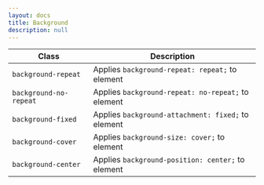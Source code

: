 ```yaml
---
layout: docs
title: Background
description: null
---
```


| Class                  | Description                                        |
| ---------------------- | -------------------------------------------------- |
| `background-repeat`    | Applies `background-repeat: repeat;` to element    |
| `background-no-repeat` | Applies `background-repeat: no-repeat;` to element |
| `background-fixed`     | Applies `background-attachment: fixed;` to element |
| `background-cover`     | Applies `background-size: cover;` to element       |
| `background-center`    | Applies `background-position: center;` to element  |
